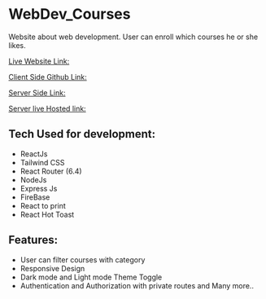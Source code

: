 # WebDev_Courses
Website about web development. User can enroll which courses he or she likes.

[Live Website Link:](https://webdev-courses.web.app/)

[Client Side Github Link:](https://github.com/programming-hero-web-course1/b610-learning-platform-client-side-romelmahmud)

[Server Side Link:](https://github.com/programming-hero-web-course1/b610-lerning-platform-server-side-romelmahmud)

[Server live Hosted link:](https://webdev-courses-romelmahmud.vercel.app/courses)



## Tech Used for development:

* ReactJs
* Tailwind CSS
* React Router (6.4)
* NodeJs
* Express Js
* FireBase
* React to print
* React Hot Toast

## Features:

* User can filter courses with category
* Responsive Design
* Dark mode and Light mode Theme Toggle
* Authentication and Authorization with private routes
and Many more..
